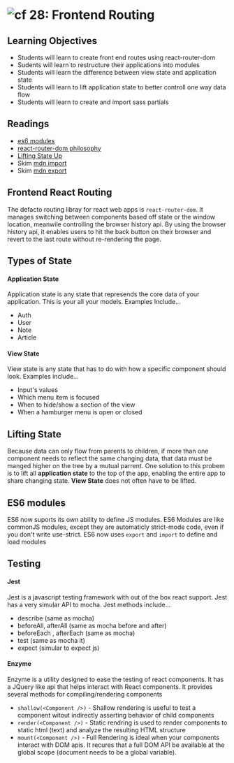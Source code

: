 ![cf](http://i.imgur.com/7v5ASc8.png) 28: Frontend Routing
===

## Learning Objectives
* Students will learn to create front end routes using react-router-dom 
* Sudents will learn to restructure their applications into modules
* Students will learn the difference between view state and application state
* Students will learn to lift application state to better controll one way data flow
* Students will learn to create and import sass partials
 
## Readings
* [es6 modules](https://hacks.mozilla.org/2015/08/es6-in-depth-modules/)
* [react-router-dom philosophy](https://reacttraining.com/react-router/web/guides/philosophy)
* [Lifting State Up](https://facebook.github.io/react/docs/lifting-state-up.html)
* Skim [mdn import](https://developer.mozilla.org/en-US/docs/Web/JavaScript/Reference/Statements/import)
* Skim [mdn export](https://developer.mozilla.org/en-US/docs/Web/JavaScript/Reference/Statements/export)

## Frontend React Routing
The defacto routing libray for react web apps is `react-router-dom`. It manages switching between components based off state or the window location, meanwile controlling the browser history api. By using the browser history api, it enables users to hit the back button on their browser and revert to the last route without re-rendering the page.

## Types of State
#### Application State
Application state is any state that represends the core data of your application. This is your all your models. Examples Include...  
* Auth
* User
* Note
* Article

#### View State
View state is any state that has to do with how a specific component should look. Examples include...  
* Input's values
* Which menu item is focused
* When to hide/show a section of the view
* When  a hamburger menu is open or closed 

## Lifting State
Because data can only flow from parents to children, if more than one component needs to reflect the same changing data, that data must be manged higher on the tree by a mutual parrent. One solution to this probem is to lift all **application state** to the top of the app, enabling the entire app to share changing state. **View State** does not often have to be lifted.

## ES6 modules
ES6 now suports its own ability to define JS modules. ES6 Modules are like commonJS modules, except they are automaticly strict-mode code, even if you don't write use-strict. ES6 now uses `export` and `import` to define and load modules

## Testing 
#### Jest
Jest is a javascript testing framework with out of the box react support. Jest has a very simular API to mocha. Jest methods include...  
* describe (same as mocha)
* beforeAll, afterAll (same as mocha before and after)
* beforeEach , afterEach (same as mocha)
* test (same as mocha it)
* expect (simular to expect js)

#### Enzyme 
Enzyme is a utility designed to ease the testing of react components. It has a JQuery like api that helps interact with React components. It provides several methods for compiling/rendering components 
* `shallow(<Component />)` - Shallow rendering is useful to test a component witout indirectly asserting behavior of child components
* `render(<Component />)` - Static rendring is used to render components to static html (text) and analyze the resulting HTML structure 
* `mount(<Component />)` - Full Rendering is ideal when your components interact with DOM apis. It recures that a full DOM API be available at the global scope (document needs to be a global variable).
